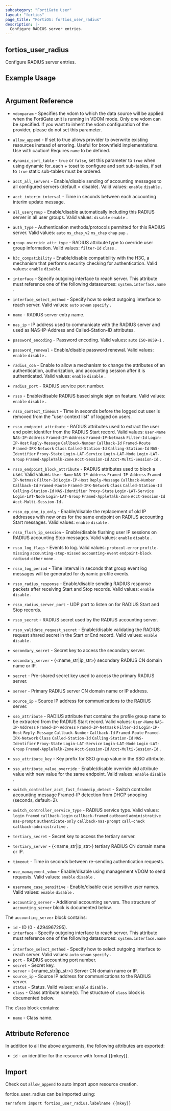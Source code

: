 ```yaml
---
subcategory: "FortiGate User"
layout: "fortios"
page_title: "FortiOS: fortios_user_radius"
description: |-
  Configure RADIUS server entries.
---
```


## fortios_user_radius
Configure RADIUS server entries.

## Example Usage

```hcl

```

## Argument Reference
* `vdomparam` - Specifies the vdom to which the data source will be applied when the FortiGate unit is running in VDOM mode. Only one vdom can be specified. If you want to inherit the vdom configuration of the provider, please do not set this parameter.
* `allow_append` - If set to true allows provider to overwrite existing resources instead of erroring. Useful for brownfield implementations. Use with caution! Requires `name` to be defined.
* `dynamic_sort_table` - `true` or `false`, set this parameter to `true` when using dynamic for_each + toset to configure and sort sub-tables, if set to `true` static sub-tables must be ordered.

* `acct_all_servers` - Enable/disable sending of accounting messages to all configured servers (default = disable). Valid values: `enable` `disable` .
* `acct_interim_interval` - Time in seconds between each accounting interim update message.
* `all_usergroup` - Enable/disable automatically including this RADIUS server in all user groups. Valid values: `disable` `enable` .
* `auth_type` - Authentication methods/protocols permitted for this RADIUS server. Valid values: `auto` `ms_chap_v2` `ms_chap` `chap` `pap` .
* `group_override_attr_type` - RADIUS attribute type to override user group information. Valid values: `filter-Id` `class` .
* `h3c_compatibility` - Enable/disable compatibility with the H3C, a mechanism that performs security checking for authentication. Valid values: `enable` `disable` .
* `interface` - Specify outgoing interface to reach server. This attribute must reference one of the following datasources: `system.interface.name` .
* `interface_select_method` - Specify how to select outgoing interface to reach server. Valid values: `auto` `sdwan` `specify` .
* `name` - RADIUS server entry name.
* `nas_ip` - IP address used to communicate with the RADIUS server and used as NAS-IP-Address and Called-Station-ID attributes.
* `password_encoding` - Password encoding. Valid values: `auto` `ISO-8859-1` .
* `password_renewal` - Enable/disable password renewal. Valid values: `enable` `disable` .
* `radius_coa` - Enable to allow a mechanism to change the attributes of an authentication, authorization, and accounting session after it is authenticated. Valid values: `enable` `disable` .
* `radius_port` - RADIUS service port number.
* `rsso` - Enable/disable RADIUS based single sign on feature. Valid values: `enable` `disable` .
* `rsso_context_timeout` - Time in seconds before the logged out user is removed from the "user context list" of logged on users.
* `rsso_endpoint_attribute` - RADIUS attributes used to extract the user end point identifer from the RADIUS Start record. Valid values: `User-Name` `NAS-IP-Address` `Framed-IP-Address` `Framed-IP-Netmask` `Filter-Id` `Login-IP-Host` `Reply-Message` `Callback-Number` `Callback-Id` `Framed-Route` `Framed-IPX-Network` `Class` `Called-Station-Id` `Calling-Station-Id` `NAS-Identifier` `Proxy-State` `Login-LAT-Service` `Login-LAT-Node` `Login-LAT-Group` `Framed-AppleTalk-Zone` `Acct-Session-Id` `Acct-Multi-Session-Id` .
* `rsso_endpoint_block_attribute` - RADIUS attributes used to block a user. Valid values: `User-Name` `NAS-IP-Address` `Framed-IP-Address` `Framed-IP-Netmask` `Filter-Id` `Login-IP-Host` `Reply-Message` `Callback-Number` `Callback-Id` `Framed-Route` `Framed-IPX-Network` `Class` `Called-Station-Id` `Calling-Station-Id` `NAS-Identifier` `Proxy-State` `Login-LAT-Service` `Login-LAT-Node` `Login-LAT-Group` `Framed-AppleTalk-Zone` `Acct-Session-Id` `Acct-Multi-Session-Id` .
* `rsso_ep_one_ip_only` - Enable/disable the replacement of old IP addresses with new ones for the same endpoint on RADIUS accounting Start messages. Valid values: `enable` `disable` .
* `rsso_flush_ip_session` - Enable/disable flushing user IP sessions on RADIUS accounting Stop messages. Valid values: `enable` `disable` .
* `rsso_log_flags` - Events to log. Valid values: `protocol-error` `profile-missing` `accounting-stop-missed` `accounting-event` `endpoint-block` `radiusd-other` `none` .
* `rsso_log_period` - Time interval in seconds that group event log messages will be generated for dynamic profile events.
* `rsso_radius_response` - Enable/disable sending RADIUS response packets after receiving Start and Stop records. Valid values: `enable` `disable` .
* `rsso_radius_server_port` - UDP port to listen on for RADIUS Start and Stop records.
* `rsso_secret` - RADIUS secret used by the RADIUS accounting server.
* `rsso_validate_request_secret` - Enable/disable validating the RADIUS request shared secret in the Start or End record. Valid values: `enable` `disable` .
* `secondary_secret` - Secret key to access the secondary server.
* `secondary_server` - {<name_str|ip_str>} secondary RADIUS CN domain name or IP.
* `secret` - Pre-shared secret key used to access the primary RADIUS server.
* `server` - Primary RADIUS server CN domain name or IP address.
* `source_ip` - Source IP address for communications to the RADIUS server.
* `sso_attribute` - RADIUS attribute that contains the profile group name to be extracted from the RADIUS Start record. Valid values: `User-Name` `NAS-IP-Address` `Framed-IP-Address` `Framed-IP-Netmask` `Filter-Id` `Login-IP-Host` `Reply-Message` `Callback-Number` `Callback-Id` `Framed-Route` `Framed-IPX-Network` `Class` `Called-Station-Id` `Calling-Station-Id` `NAS-Identifier` `Proxy-State` `Login-LAT-Service` `Login-LAT-Node` `Login-LAT-Group` `Framed-AppleTalk-Zone` `Acct-Session-Id` `Acct-Multi-Session-Id` .
* `sso_attribute_key` - Key prefix for SSO group value in the SSO attribute.
* `sso_attribute_value_override` - Enable/disable override old attribute value with new value for the same endpoint. Valid values: `enable` `disable` .
* `switch_controller_acct_fast_framedip_detect` - Switch controller accounting message Framed-IP detection from DHCP snooping (seconds, default=2).
* `switch_controller_service_type` - RADIUS service type. Valid values: `login` `framed` `callback-login` `callback-framed` `outbound` `administrative` `nas-prompt` `authenticate-only` `callback-nas-prompt` `call-check` `callback-administrative` .
* `tertiary_secret` - Secret key to access the tertiary server.
* `tertiary_server` - {<name_str|ip_str>} tertiary RADIUS CN domain name or IP.
* `timeout` - Time in seconds between re-sending authentication requests.
* `use_management_vdom` - Enable/disable using management VDOM to send requests. Valid values: `enable` `disable` .
* `username_case_sensitive` - Enable/disable case sensitive user names. Valid values: `enable` `disable` .
* `accounting_server` - Additional accounting servers. The structure of `accounting_server` block is documented below.

The `accounting_server` block contains:

* `id` - ID (0 - 4294967295).
* `interface` - Specify outgoing interface to reach server. This attribute must reference one of the following datasources: `system.interface.name` .
* `interface_select_method` - Specify how to select outgoing interface to reach server. Valid values: `auto` `sdwan` `specify` .
* `port` - RADIUS accounting port number.
* `secret` - Secret key.
* `server` - {<name_str|ip_str>} Server CN domain name or IP.
* `source_ip` - Source IP address for communications to the RADIUS server.
* `status` - Status. Valid values: `enable` `disable` .
* `class` - Class attribute name(s). The structure of `class` block is documented below.

The `class` block contains:

* `name` - Class name.

## Attribute Reference

In addition to all the above arguments, the following attributes are exported:
* `id` - an identifier for the resource with format {{mkey}}.

## Import

Check out `allow_append` to auto import upon resource creation.

fortios_user_radius can be imported using:
```sh
terraform import fortios_user_radius.labelname {{mkey}}
```
